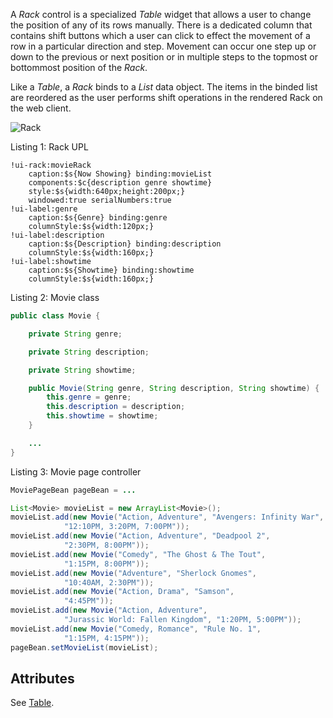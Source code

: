 A _Rack_ control is a specialized _Table_ widget that allows a user to change the position of any of its rows manually. There is a dedicated column that contains shift buttons which a user can click to effect the movement of a row in a particular direction and step. Movement can occur one step up or down to the previous or next position or in multiple steps to the topmost or bottommost position of the _Rack_.

Like a _Table_, a _Rack_ binds to a _List_ data object. The items in the binded list are reordered as the user performs shift operations in the rendered Rack on the web client.

<img src="images/webcomponents/controls/rack.png" alt="Rack" align="center">

Listing 1: Rack UPL

```upl
!ui-rack:movieRack
    caption:$s{Now Showing} binding:movieList
    components:$c{description genre showtime}
    style:$s{width:640px;height:200px;} 
    windowed:true serialNumbers:true
!ui-label:genre
    caption:$s{Genre} binding:genre
    columnStyle:$s{width:120px;}
!ui-label:description
    caption:$s{Description} binding:description
    columnStyle:$s{width:160px;}
!ui-label:showtime
    caption:$s{Showtime} binding:showtime
    columnStyle:$s{width:160px;}
```

Listing 2: Movie class

```java
public class Movie {

    private String genre;

    private String description;

    private String showtime;

    public Movie(String genre, String description, String showtime) {
        this.genre = genre;
        this.description = description;
        this.showtime = showtime;
    }

    ...
}
```

Listing 3: Movie page controller

```java
MoviePageBean pageBean = ...

List<Movie> movieList = new ArrayList<Movie>();
movieList.add(new Movie("Action, Adventure", "Avengers: Infinity War",
            "12:10PM, 3:20PM, 7:00PM"));
movieList.add(new Movie("Action, Adventure", "Deadpool 2",
            "2:30PM, 8:00PM"));
movieList.add(new Movie("Comedy", "The Ghost & The Tout",
            "1:15PM, 8:00PM"));
movieList.add(new Movie("Adventure", "Sherlock Gnomes",
            "10:40AM, 2:30PM"));
movieList.add(new Movie("Action, Drama", "Samson",
            "4:45PM"));
movieList.add(new Movie("Action, Adventure",
            "Jurassic World: Fallen Kingdom", "1:20PM, 5:00PM"));
movieList.add(new Movie("Comedy, Romance", "Rule No. 1",
            "1:15PM, 4:15PM"));
pageBean.setMovieList(movieList);
```

## Attributes

See [Table](/tcdng/unify-framework/wiki/Table#Attributes).
